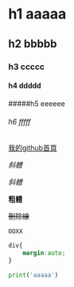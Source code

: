 # h1 aaaaa
## h2 bbbbb
### h3 ccccc
#### h4 ddddd
#####h5 eeeeee
###### h6 fffff
[我的github首頁](https://shaun881017.github.io)

*斜體*

_斜體_

**粗體**


~~刪除線~~

`OOXX`

```css
div{
    margin:auto;
}
```
```python
print('aaaaa')
```


